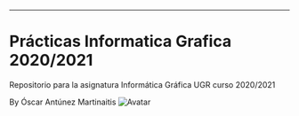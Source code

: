 ---
# Prácticas Informatica Grafica 2020/2021
Repositorio para la asignatura Informática Gráfica UGR curso 2020/2021

By Óscar Antúnez Martinaitis
![Avatar](https://avatars2.githubusercontent.com/u/47791251?s=460&u=3ad90dfdfcbda4134b39c9d1579726cdf50ecf42&v=4)

